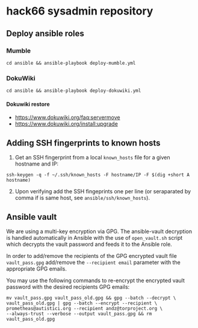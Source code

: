 # hack66 sysadmin repository

## Deploy ansible roles

### Mumble

`cd ansible && ansible-playbook deploy-mumble.yml`

### DokuWiki

`cd ansible && ansible-playbook deploy-dokuwiki.yml`

#### Dokuwiki restore

- https://www.dokuwiki.org/faq:servermove
- https://www.dokuwiki.org/install:upgrade

## Adding SSH fingerprints to known hosts

1. Get an SSH fingerprint from a local `known_hosts` file for a given hostname
   and IP:

`ssh-keygen -q -f ~/.ssh/known_hosts -F hostname/IP -F $(dig +short A hostname)`

2. Upon verifying add the SSH fingeprints one per line (or seraparated by comma
   if is same host, see `ansible/ssh/known_hosts`).

## Ansible vault

We are using a multi-key encryption via GPG. The ansible-vault decryption is
handled automatically in Ansible with the use of `open_vault.sh` script which
decrypts the vault password and feeds it to the Ansible role.

In order to add/remove the recipients of the GPG encrypted vault file
`vault_pass.gpg` add/remove the `--recipient email` parameter with the
appropriate GPG emails.

You may use the following commands to re-encrypt the encrypted vault password
with the desired recipients GPG emails:

```
mv vault_pass.gpg vault_pass_old.gpg && gpg --batch --decrypt \
vault_pass_old.gpg | gpg --batch --encrypt --recipient \
prometheas@autistici.org --recipient andz@torproject.org \
--always-trust --verbose --output vault_pass.gpg && rm vault_pass_old.gpg
```
